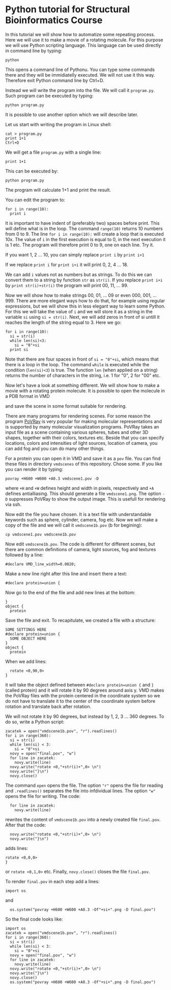 # Python tutorial for Structural Bioinformatics Course

In this tutorial we will show how to automatize some repeating process. Here we will use it to make
a movie of a rotating molecule. For this purpose we will use Python scripting language.
This language can be used directly in command line by typing:
```
python
```
This opens a command line of Pythonu. You can type some commands there and they will be immidiatelly
executed. We will not use it this way. Therefore exit Python command line by Ctrl+D.

Instead we will write the program into the file. We will call it `program.py`. Such program can be
executed by typing:
```
python program.py
```
It is possible to use another option which we will describe later.

Let us start with writing the program in Linux shell:
```
cat > program.py 
print 1+1 
Ctrl+D
```
We will get a file `program.py` with a single line:
```{python}
print 1+1
```
This can be executed by:
```
python program.py
```
The program will calculate 1+1 and print the result. 

You can edit the program to:
```{python}
for i in range(10):
  print i
```
It is important to have indent of (preferably two) spaces before print.
This will define what is in the loop. The command `range(10)` returns 10 numbers from 0 to 9.
The line `for i in range(10):` will create a loop that is executed 10x. The value of `i` in the first
execution is equal to 0, in the next execution it is 1 etc. The program will therefore print 0 to 9,
one on each line. Try it.

If you want 1, 2 ... 10, you can simply replace `print i` by `print i+1`

If we replace `print i` for `print i+i` it will print 0, 2, 4 ... 18.

We can add `i` values not as numbers but as strings. To do this we can convert them to a string
by function `str` as `str(i)`. If you replace `print i+i` by `print str(i)+str(i)` the program will
print 00, 11, ... 99.

Now we will show how to make strings 00, 01, ... 09 or even 000, 001, ... 999. There are more elegant
ways how to do that, for example using regular expressions, but we will show this in less elegant
way to learn some Python. For this we will take the value of `i` and we will store it as a string
in the variable `si` using `si = str(i)`. Next, we will add zeros in front of si untill it reaches
the length of the string equal to 3. Here we go:
```{python}
for i in range(10): 
  si = str(i) 
  while len(si)<3: 
    si = "0"+si 
  print si 
```
Note that there are four spaces in front of `si = "0"+si`, which means that there is a loop in the
loop. The command `while` is executed while the condition (`len(si)<3`) is true. The function `len`
(when applied on a string) returns the number of characters in the string, i.e. 1 for "0", 2 for "00"
etc.

Now let's have a look at something different. We will show how to make a movie with a rotating protein
molecule. It is possible to open the molecule in a PDB format in VMD

and save the scene in some format suitable for rendering.

There are many programs for rendering scenes. For some reason the program 
[PoVRay](https://www.povray.org) is very popular for making molecular representations and
is supported by many molecular visualization programs. PoVRay takes an input file as a scene
containing various spheres, tubes and other 3D shapes, together with their colors, textures etc.
Beside that you can specify locations, colors and intensities of light sources, location of
camera, you can add fog and you can do many other things.

For a protein you can open it in VMD and save it as a `pov` file. You can find these files in
directory `vmdscenes` of this repository. Chose some. If you like you can render it by typing:
```
povray +H600 +W600 +A0.3 vmdscene1.pov -D
```
where `+H` and `+W` defines height and width in pixels, respectively and `+A` defines antialliasing.
This should generate a file `vmdscene1.png`. The option `-D` suppresses PoVRay to show the output image.
This is usefull for rendering via ssh.

Now edit the file you have chosen. It is a text file with understandable keywords such as sphere,
cylinder, camera, fog etc. Now we will make a copy of the file and we will call it `vmdscene1b.pov`
(b for begining):
```
cp vmdscene1.pov vmdscene1b.pov
```
Now edit `vmdscene1b.pov`. The code is different for different scenes, but there are common
definitions of camera, light sources, fog and textures followed by a line:
```
#declare VMD_line_width=0.0020;
```
Make a new line right after this line and insert there a text:
```
#declare protein=union {
```
Now go to the end of the file and add new lines at the bottom:
```
}
object {
  protein
```
Save the file and exit. To recapitulate, we created a file with a structure:
```
SOME SETTINGS HERE
#declare protein=union {
  SOME OBJECT HERE
}
object {
  protein
```
When we add lines:
```
  rotate <0,90,0>
}
```
it will take the object defined between `#declare protein=union {` and `}` (called protein)
and it will rotate it by 90 degrees around axis y. VMD makes the PoVRay files with the protein
centered in the coordinate system so we do not have to translate it to the center of the coordinate
system before rotation and translate back after rotation.

We will not rotate it by 90 degrees, but instead by 1, 2, 3 ... 360 degrees. To do so, write a Python
script:
```{python}
zacatek = open("vmdscene1b.pov", "r").readlines()
for i in range(360):
  si = str(i)
  while len(si) < 3:
    si = "0"+si
  novy = open("final.pov", "w")
  for line in zacatek:
    novy.write(line)
  novy.write("rotate <0,"+str(i)+",0> \n")
  novy.write("}\n")
  novy.close()
```
The command `open` opens the file. The option `"r"` opens the file for reading and `.readlines()`
separates the file into infdividual lines. The option `"w"` opens the file for writing.
The code:
```{python}
  for line in zacatek:
    novy.write(line)
```
rewrites the content of `vmdscene1b.pov` into a newly created file `final.pov`. After that the code:
```{python}
  novy.write("rotate <0,"+str(i)+",0> \n")
  novy.write("}\n")
```
adds lines:
```
rotate <0,0,0>
}
```
or `rotate <0,1,0>` etc. Finally, `novy.close()` closes the file `final.pov`.

To render `final.pov` in each step add a lines:
```{python}
import os
```
and
```{python}
  os.system("povray +H600 +W600 +A0.3 -Of"+si+".png -D final.pov")
```
So the final code looks like:
```{python}
import os
zacatek = open("vmdscene1b.pov", "r").readlines()
for i in range(360):
  si = str(i)
  while len(si) < 3:
    si = "0"+si
  novy = open("final.pov", "w")
  for line in zacatek:
    novy.write(line)
  novy.write("rotate <0,"+str(i)+",0> \n")
  novy.write("}\n")
  novy.close()
  os.system("povray +H600 +W600 +A0.3 -Of"+si+".png -D final.pov")
```



